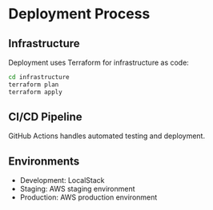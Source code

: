 # Deployment Process

## Infrastructure
Deployment uses Terraform for infrastructure as code:

```bash
cd infrastructure
terraform plan
terraform apply
```

## CI/CD Pipeline
GitHub Actions handles automated testing and deployment.

## Environments
- Development: LocalStack
- Staging: AWS staging environment
- Production: AWS production environment
